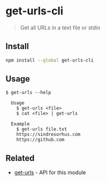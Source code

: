 # get-urls-cli

> Get all URLs in a text file or stdin

## Install

```sh
npm install --global get-urls-cli
```

## Usage

```
$ get-urls --help

  Usage
    $ get-urls <file>
    $ cat <file> | get-urls

  Example
    $ get-urls file.txt
    https://sindresorhus.com
    https://github.com
```

## Related

- [get-urls](https://github.com/sindresorhus/get-urls) - API for this module

